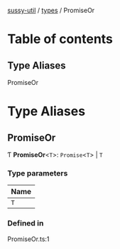 [sussy-util](../README.md) / [types](./README.md) / PromiseOr

# Table of contents

## Type Aliases

PromiseOr

# Type Aliases

## PromiseOr

Ƭ **PromiseOr**<`T`\>: `Promise`<`T`\> \| `T`

### Type parameters

| Name |
| :------ |
| `T` |

### Defined in

PromiseOr.ts:1

